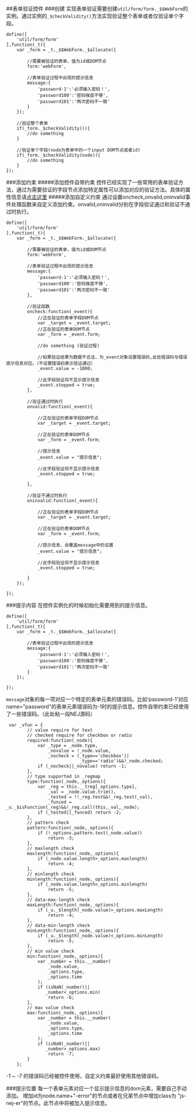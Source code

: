 ##表单验证控件
###创建
实现表单验证需要创建`util/form/form._$$WebForm`的实例。通过实例的`_$checkValidity()`方法实现验证整个表单或者仅验证单个字段。

	define([
		'util/form/form'
	],function(_t){
		var _form = _t._$$WebForm._$allocate({
		
			//需要被验证的表单，值为id或DOM节点
			form:'webForm',
			
			//表单验证过程中出现的提示信息
			message:{
				'password-1':'必须输入密码！',
               	'password100':'密码强度不够',
                'password101':'两次密码不一致'
			}
		}); 
		
		//验证整个表单
		if(_form._$checkValidity()){
			//do something
		}
		
		//验证单个字段(node为表单中的一个input DOM节点或者id)
		if(_form._$checkValidity(node)){
			//do something
		}
	});
	
###添加约束
#####添加控件自带约束
控件已经实现了一些常用的表单验证方法，通过为需要验证的字段节点添加特定属性可以添加对应的验证方法。具体的属性信息请[点击这里](http://nej.netease.com/help/form._$$WebForm.html)
#####添加自定义约束
通过设置oncheck,onvalid,oninvalid事件处理函数来自定义添加约束。onvalid,oninvalid分别在字段验证通过和验证不通过时执行。

	define([
		'util/form/form'
	],function(_t){
		var _form = _t._$$WebForm._$allocate({
		
			//需要被验证的表单，值为id或DOM节点
			form:'webForm',
			
			//表单验证过程中出现的提示信息
			message:{
				'password-1':'必须输入密码！',
               	'password100':'密码强度不够',
                'password101':'两次密码不一致'
			},
			
			//验证函数
			oncheck:function(_event){
				//正在验证的表单字段DOM节点
				var _target = _event.target;
				//正在验证的表单DOM节点
				var _form = _event.form;
				
				//do something (验证过程)
				
				//如果验证结果为数据不合法，为_event对象设置错误码,此处错误码与错误提示信息对应。（不设置错误码表示验证通过）
				_event.value = -1000;
				
				//此字段验证将不显示提示信息
				_event.stopped = true;
			},
			
			//验证通过时执行
			onvalid:function(_event){
			
				//正在验证的表单字段DOM节点
				var _target = _event.target;
				
				//正在验证的表单DOM节点
				var _form = _event.form;
				
				//提示信息
				_event.value = "提示信息";
				
				//此字段验证将不显示提示信息
				_event.stopped = true;

			},
			
			//验证不通过时执行
			oninvalid:function(_event){
			
				//正在验证的表单字段DOM节点
				var _target = _event.target;
				
				//正在验证的表单DOM节点
				var _form = _event.form;
				
				//提示信息，会覆盖message中的设置
				_event.value = "提示信息";
				
				//此字段验证将不显示提示信息
				_event.stopped = true;

			}
		});
		
	});

###提示内容
在控件实例化的时候初始化需要用到的提示信息。

	define([
		'util/form/form'
	],function(_t){
		var _form = _t._$$WebForm._$allocate({
		
			//表单验证过程中出现的提示信息
			message:{
				'password-1':'必须输入密码！',
               	'password100':'密码强度不够',
                'password101':'两次密码不一致'
			}
		}); 
		
	});
	
`message`对象的每一项对应一个特定的表单元素的错误码。比如‘password-1’对应name="password"的表单元素错误码为-1时的提示信息。控件自带约束已经使用了一些错误码。（此处粘一段NEJ源码）

	 var _vfun = {
            // value require for text
            // checked require for checkbox or radio
            required:function(_node){
                var _type = _node.type,
                    _novalue = !_node.value,
                    _nocheck = (_type=='checkbox'||
                                _type=='radio')&&!_node.checked;
                if (_nocheck||_novalue) return -1;
            },
            // type supported in _regmap
            type:function(_node,_options){
                var _reg = this.__treg[_options.type],
                    _val = _node.value.trim(),
                    _tested = !!_reg.test&&!_reg.test(_val),
                    _funced = _u._$isFunction(_reg)&&!_reg.call(this,_val,_node);
                if (_tested||_funced) return -2;
            },
            // pattern check
            pattern:function(_node,_options){
                if (!_options.pattern.test(_node.value))
                    return -3;
            },
            // maxlength check
            maxlength:function(_node,_options){
                if (_node.value.length>_options.maxlength)
                    return -4;
            },
            // minlength check
            minlength:function(_node,_options){
                if (_node.value.length<_options.minlength)
                    return -5;
            },
            // data-max-length check
            maxLength:function(_node,_options){
                if (_u._$length(_node.value)>_options.maxLength)
                    return -4;
            },
            // data-min-length check
            minLength:function(_node,_options){
                if (_u._$length(_node.value)<_options.minLength)
                    return -5;
            },
            // min value check
            min:function(_node,_options){
                var _number = this.__number(
                    _node.value,
                    _options.type,
                    _options.time
                );
                if (isNaN(_number)||
                   _number<_options.min)
                    return -6;
            },
            // max value check
            max:function(_node,_options){
                var _number = this.__number(
                    _node.value,
                    _options.type,
                    _options.time
                );
                if (isNaN(_number)||
                   _number>_options.max)
                    return -7;
            }
        };
        
   -1 ~ -7 的错误码已经被控件使用，自定义约束最好使用其他错误码。

###提示位置
每一个表单元素对应一个显示提示信息的dom元素，需要自己手动添加。
增加id为node.name+"-error"的节点或者在兄弟节点中增加class为
"js-nej-er"的节点。此节点中将被加入提示信息。

